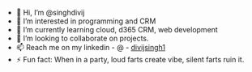 - 👋 Hi, I’m @singhdivij
- 👀 I’m interested in programming and CRM 
- 🌱 I’m currently learning cloud, d365 CRM, web development
- 💞️ I’m looking to collaborate on projects.
- 📫 Reach me on my linkedin - @ - [divijsingh1](https://in.linkedin.com/in/divijsingh1) 
- ⚡ Fun fact: When in a party, loud farts create vibe, silent farts ruin it.

<!---
singhdivij/singhdivij is a ✨ special ✨ repository because its `README.md` (this file) appears on your GitHub profile.
You can click the Preview link to take a look at your changes.
--->
